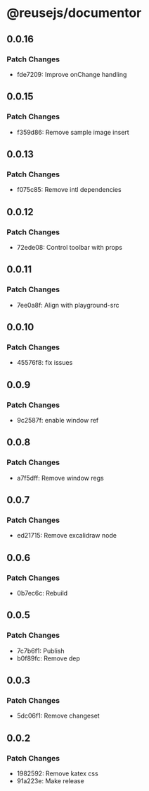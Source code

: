 # @reusejs/documentor

## 0.0.16

### Patch Changes

- fde7209: Improve onChange handling

## 0.0.15

### Patch Changes

- f359d86: Remove sample image insert

## 0.0.13

### Patch Changes

- f075c85: Remove intl dependencies

## 0.0.12

### Patch Changes

- 72ede08: Control toolbar with props

## 0.0.11

### Patch Changes

- 7ee0a8f: Align with playground-src

## 0.0.10

### Patch Changes

- 45576f8: fix issues

## 0.0.9

### Patch Changes

- 9c2587f: enable window ref

## 0.0.8

### Patch Changes

- a7f5dff: Remove window regs

## 0.0.7

### Patch Changes

- ed21715: Remove excalidraw node

## 0.0.6

### Patch Changes

- 0b7ec6c: Rebuild

## 0.0.5

### Patch Changes

- 7c7b6f1: Publish
- b0f89fc: Remove dep

## 0.0.3

### Patch Changes

- 5dc06f1: Remove changeset

## 0.0.2

### Patch Changes

- 1982592: Remove katex css
- 91a223e: Make release
